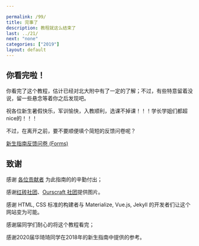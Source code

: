 ```yaml
---

permalink: /99/
title: 完事了
description: 教程就这么结束了
last: ../21/
next: "none"
categories: ["2019"]
layout: default
---
```


<script>
    document.addEventListener('DOMContentLoaded', function() {
        var sector_span=document.querySelector("#sector");
        var time=new Date().getFullYear();
        time+=3;
        sector_span.innerHTML=time;
    });
</script>

## 你看完啦！

你看完了这个教程，估计已经对北大附中有了一定的了解；不过，有些特意留着没说，留一些悬念等着你之后发现吧。

祝各位新生暑假快乐，军训愉快，入教顺利，选课不掉课！！！学长学姐们都超nice的！！！

不过，在离开之前，要不要顺便填个简短的反馈问卷呢？

<a href="https://forms.office.com/Pages/ResponsePage.aspx?id=dvGcSe515EmAwVKvzSjStSO8vWcCxT5Ai6EQbNHJpRpUMVdKS0RVSEM0RExQOFozRU9GMElLUVhYMC4u" class="btn teal white-text">新生指南反馈问卷 (Forms)</a>

<!--
想知道新生填写了什么吗？看这里！
https://forms.office.com/Pages/DesignPage.aspx?fragment=FormId%3DdvGcSe515EmAwVKvzSjStSO8vWcCxT5Ai6EQbNHJpRpUMVdKS0RVSEM0RExQOFozRU9GMElLUVhYMC4u%26Token%3D58a2eb5ed5ee4dfca4ca021c03c65ab1
-->

## 致谢

感谢 [各位贡献者](https://github.com/pkuschool/intro/graphs/contributors) 为此指南的的辛勤付出；

感谢[红砖社团](https://hong.zuggr.com/)、[Ourscraft 社团](http://ourscraft.sxl.cn/)提供图片。

感谢 HTML, CSS 标准的构建者与 Materialize, Vue.js, Jekyll 的开发者们让这个网站变为可能。

感谢<span id="sector"></span>届同学们耐心的将这个教程看完；

感谢2020届华琦琦同学在2018年的新生指南中提供的参考。